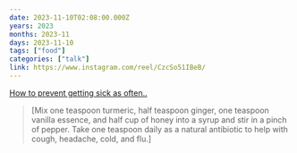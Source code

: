 ```yaml
---
date: 2023-11-10T02:08:00.000Z
years: 2023
months: 2023-11
days: 2023-11-10
tags: ["food"]
categories: ["talk"]
link: https://www.instagram.com/reel/CzcSo51IBeB/
---
```

[How to prevent getting sick as often..](https://www.instagram.com/reel/CzcSo51IBeB/)

> [Mix one teaspoon turmeric, half teaspoon ginger, one teaspoon vanilla essence, and half cup of honey into a syrup and stir in a pinch of pepper. Take one teaspoon daily as a natural antibiotic to help with cough, headache, cold, and flu.]
